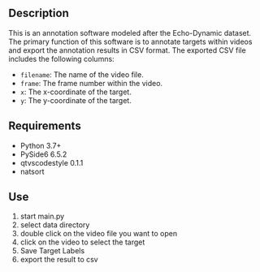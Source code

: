## Description
This is an annotation software modeled after the Echo-Dynamic dataset. The primary function of this software is to annotate targets within videos and export the annotation results in CSV format. The exported CSV file includes the following columns:
- `filename`: The name of the video file.
- `frame`: The frame number within the video.
- `x`: The x-coordinate of the target.
- `y`: The y-coordinate of the target.
## Requirements
- Python 3.7+
- PySide6 6.5.2
- qtvscodestyle 0.1.1
- natsort
## Use
1. start main.py
2. select data directory
3. double click on the video file you want to open
4. click on the video to select the target
5. Save Target Labels
6. export the result to csv
